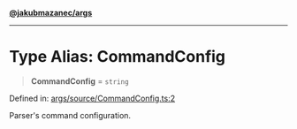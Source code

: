 [**@jakubmazanec/args**](../README.md)

---

# Type Alias: CommandConfig

> **CommandConfig** = `string`

Defined in:
[args/source/CommandConfig.ts:2](https://github.com/jakubmazanec/tools/blob/c36a857a499e2c0c4f38fc4405cb987b357adf10/packages/args/source/CommandConfig.ts#L2)

Parser's command configuration.
